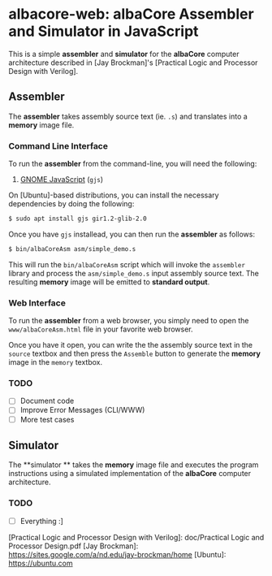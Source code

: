 # albacore-web: albaCore Assembler and Simulator in JavaScript

This is a simple **assembler** and **simulator** for the **albaCore** computer
architecture described in [Jay Brockman]'s [Practical Logic and Processor Design with Verilog].

## Assembler

The **assembler** takes assembly source text (ie. `.s`) and translates into a
**memory** image file.

### Command Line Interface

To run the **assembler** from the command-line, you will need the following:

1. [GNOME JavaScript](https://gjs.guide/) (`gjs`)

On [Ubuntu]-based distributions, you can install the necessary dependencies by
doing the following:

```bash
$ sudo apt install gjs gir1.2-glib-2.0
```
    
Once you have `gjs` installead, you can then run the **assembler** as follows:

```bash
$ bin/albaCoreAsm asm/simple_demo.s
```
    
This will run the `bin/albaCoreAsm` script which will invoke the `assembler`
library and process the `asm/simple_demo.s` input assembly source text.  The
resulting **memory** image will be emitted to **standard output**.

### Web Interface

To run the **assembler** from a web browser, you simply need to open the
`www/albaCoreAsm.html` file in your favorite web browser.

Once you have it open, you can write the the assembly source text in the
`source` textbox and then press the `Assemble` button to generate the
**memory** image in the `memory` textbox.

### TODO

- [ ] Document code
- [ ] Improve Error Messages (CLI/WWW)
- [ ] More test cases

## Simulator

The **simulator ** takes the **memory** image file and executes the program
instructions using a simulated implementation of the **albaCore** computer
architecture.

### TODO

- [ ] Everything :]


[Practical Logic and Processor Design with Verilog]: doc/Practical Logic and Processor Design.pdf
[Jay Brockman]: https://sites.google.com/a/nd.edu/jay-brockman/home
[Ubuntu]:       https://ubuntu.com
